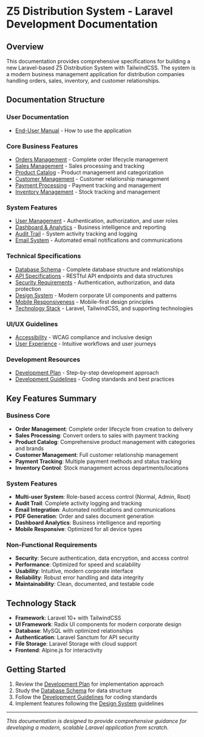 # Z5 Distribution System - Laravel Development Documentation

## Overview
This documentation provides comprehensive specifications for building a new Laravel-based Z5 Distribution System with TailwindCSS. The system is a modern business management application for distribution companies handling orders, sales, inventory, and customer relationships.

## Documentation Structure

### User Documentation
- [End-User Manual](./user-manual.md) - How to use the application

### Core Business Features
- [Orders Management](./orders-management.md) - Complete order lifecycle management
- [Sales Management](./sales-management.md) - Sales processing and tracking
- [Product Catalog](./product-catalog.md) - Product management and categorization
- [Customer Management](./customer-management.md) - Customer relationship management
- [Payment Processing](./payment-processing.md) - Payment tracking and management
- [Inventory Management](./inventory-management.md) - Stock tracking and management

### System Features
- [User Management](./user-management.md) - Authentication, authorization, and user roles
- [Dashboard & Analytics](./dashboard-analytics.md) - Business intelligence and reporting
- [Audit Trail](./audit-trail.md) - System activity tracking and logging
- [Email System](./email-system.md) - Automated email notifications and communications

### Technical Specifications
- [Database Schema](./database-schema.md) - Complete database structure and relationships
- [API Specifications](./api-specifications.md) - RESTful API endpoints and data structures
- [Security Requirements](./security-requirements.md) - Authentication, authorization, and data protection
- [Design System](./design-system.md) - Modern corporate UI components and patterns
- [Mobile Responsiveness](./mobile-responsiveness.md) - Mobile-first design principles
- [Technology Stack](./technology-stack.md) - Laravel, TailwindCSS, and supporting technologies

### UI/UX Guidelines
- [Accessibility](./accessibility.md) - WCAG compliance and inclusive design
- [User Experience](./user-experience.md) - Intuitive workflows and user journeys

### Development Resources
- [Development Plan](./development-plan.md) - Step-by-step development approach
- [Development Guidelines](./development-guidelines.md) - Coding standards and best practices

## Key Features Summary

### Business Core
- **Order Management**: Complete order lifecycle from creation to delivery
- **Sales Processing**: Convert orders to sales with payment tracking
- **Product Catalog**: Comprehensive product management with categories and brands
- **Customer Management**: Full customer relationship management
- **Payment Tracking**: Multiple payment methods and status tracking
- **Inventory Control**: Stock management across departments/locations

### System Features
- **Multi-user System**: Role-based access control (Normal, Admin, Root)
- **Audit Trail**: Complete activity logging and tracking
- **Email Integration**: Automated notifications and communications
- **PDF Generation**: Order and sales document generation
- **Dashboard Analytics**: Business intelligence and reporting
- **Mobile Responsive**: Optimized for all device types

### Non-Functional Requirements
- **Security**: Secure authentication, data encryption, and access control
- **Performance**: Optimized for speed and scalability
- **Usability**: Intuitive, modern corporate interface
- **Reliability**: Robust error handling and data integrity
- **Maintainability**: Clean, documented, and testable code

## Technology Stack
- **Framework**: Laravel 10+ with TailwindCSS
- **UI Framework**: Radix UI components for modern corporate design
- **Database**: MySQL with optimized relationships
- **Authentication**: Laravel Sanctum for API security
- **File Storage**: Laravel Storage with cloud support
- **Frontend**: Alpine.js for interactivity

## Getting Started
1. Review the [Development Plan](./development-plan.md) for implementation approach
2. Study the [Database Schema](./database-schema.md) for data structure
3. Follow the [Development Guidelines](./development-guidelines.md) for coding standards
4. Implement features following the [Design System](./design-system.md) guidelines

---

*This documentation is designed to provide comprehensive guidance for developing a modern, scalable Laravel application from scratch.*

